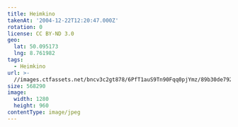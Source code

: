 ```yaml
---
title: Heimkino
takenAt: '2004-12-22T12:20:47.000Z'
rotation: 0
license: CC BY-ND 3.0
geo:
  lat: 50.095173
  lng: 8.761982
tags:
  - Heimkino
url: >-
  //images.ctfassets.net/bncv3c2gt878/6PfT1auS9Tn90Fqq0pjYmz/89b30de792fa0e838dac1518be12c0be/heimkino_4544891671_o
size: 568290
image:
  width: 1280
  height: 960
contentType: image/jpeg
---
```



